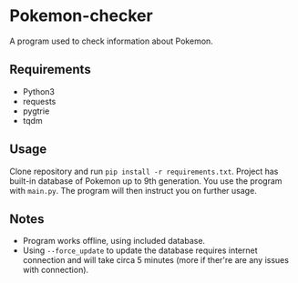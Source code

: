 # Pokemon-checker
A program used to check information about Pokemon.

## Requirements
- Python3
- requests
- pygtrie
- tqdm

## Usage
Clone repository and run `pip install -r requirements.txt`. Project has built-in database of Pokemon up to 9th generation. You use the program with `main.py`. The program will then instruct you on further usage.

## Notes
- Program works offline, using included database.
- Using `--force_update` to update the database requires internet connection and will take circa 5 minutes (more if ther're are any issues with connection).